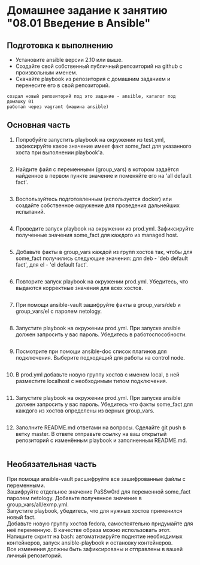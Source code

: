 # Домашнее задание к занятию "08.01 Введение в Ansible"

## Подготовка к выполнению  
- Установите ansible версии 2.10 или выше.  
- Создайте свой собственный публичный репозиторий на github с произвольным именем.  
- Скачайте playbook из репозитория с домашним заданием и перенесите его в свой репозиторий.  
```
создал новый репозиторий под это задание - ansible, каталог под домашку 01
работал через vagrant (машина ansible)
```

## Основная часть  
1. Попробуйте запустить playbook на окружении из test.yml, зафиксируйте какое значение имеет факт some_fact для указанного хоста при выполнении playbook'a.  
```

```
2. Найдите файл с переменными (group_vars) в котором задаётся найденное в первом пункте значение и поменяйте его на 'all default fact'.  
```

```
3. Воспользуйтесь подготовленным (используется docker) или создайте собственное окружение для проведения дальнейших испытаний.  
```

```
4. Проведите запуск playbook на окружении из prod.yml. Зафиксируйте полученные значения some_fact для каждого из managed host.  
```

```
5. Добавьте факты в group_vars каждой из групп хостов так, чтобы для some_fact получились следующие значения: для deb - 'deb default fact', для el - 'el default fact'.  
```

```
6. Повторите запуск playbook на окружении prod.yml. Убедитесь, что выдаются корректные значения для всех хостов.  
```

```
7. При помощи ansible-vault зашифруйте факты в group_vars/deb и group_vars/el с паролем netology.  
```

```
8. Запустите playbook на окружении prod.yml. При запуске ansible должен запросить у вас пароль. Убедитесь в работоспособности.  
```

```
9. Посмотрите при помощи ansible-doc список плагинов для подключения. Выберите подходящий для работы на control node.  
```

```
10. В prod.yml добавьте новую группу хостов с именем local, в ней разместите localhost с необходимым типом подключения.  
```

```
11. Запустите playbook на окружении prod.yml. При запуске ansible должен запросить у вас пароль. Убедитесь что факты some_fact для каждого из хостов определены из верных group_vars.  
```

```
12. Заполните README.md ответами на вопросы. Сделайте git push в ветку master. В ответе отправьте ссылку на ваш открытый репозиторий с изменённым playbook и заполненным README.md.  
```

```

## Необязательная часть  
При помощи ansible-vault расшифруйте все зашифрованные файлы с переменными.  
Зашифруйте отдельное значение PaSSw0rd для переменной some_fact паролем netology. Добавьте полученное значение в group_vars/all/exmp.yml.  
Запустите playbook, убедитесь, что для нужных хостов применился новый fact.  
Добавьте новую группу хостов fedora, самостоятельно придумайте для неё переменную. В качестве образа можно использовать этот.  
Напишите скрипт на bash: автоматизируйте поднятие необходимых контейнеров, запуск ansible-playbook и остановку контейнеров.  
Все изменения должны быть зафиксированы и отправлены в вашей личный репозиторий.  
